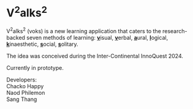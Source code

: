 # V<sup>2</sup>alks<sup>2</sup>
V<sup>2</sup>alks<sup>2</sup> (voks) is a new learning application that caters to the research-backed seven methods of learning: <ins><strong>v</strong></ins>isual, <ins><strong>v</strong></ins>erbal, <ins><strong>a</strong></ins>ural, <ins><strong>l</strong></ins>ogical, <ins><strong>k</strong></ins>inaesthetic, <ins><strong>s</strong></ins>ocial, <ins><strong>s</strong></ins>olitary.

The idea was conceived during the Inter-Continental InnoQuest 2024.

Currently in prototype.

Developers:<br />
Chacko Happy<br />
Naod Philemon<br />
Sang Thang
